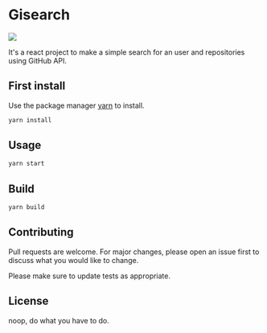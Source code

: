 # Gisearch

![](https://i.ibb.co/7XHmCV2/gisearch.png)

It's a react project to make a simple search for an user and repositories using GitHub API.

## First install

Use the package manager [yarn](https://yarnpkg.com) to install.

```bash
yarn install
```

## Usage

```bash
yarn start
```
## Build

```bash
yarn build
```
## Contributing
Pull requests are welcome. For major changes, please open an issue first to discuss what you would like to change.

Please make sure to update tests as appropriate.

## License
noop, do what you have to do.
